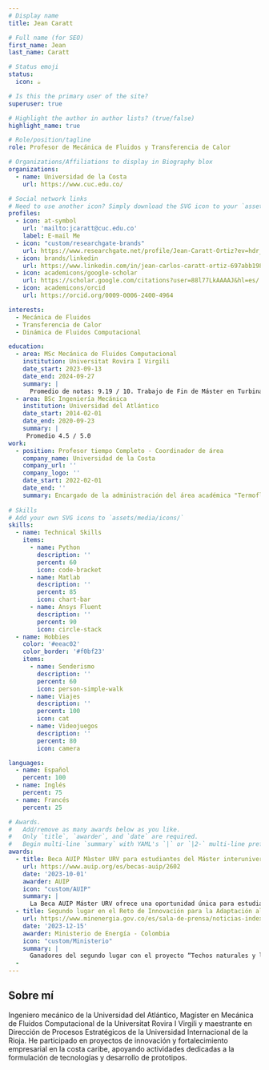 ```yaml
---
# Display name
title: Jean Caratt

# Full name (for SEO)
first_name: Jean
last_name: Caratt

# Status emoji
status:
  icon: ☕️

# Is this the primary user of the site?
superuser: true

# Highlight the author in author lists? (true/false)
highlight_name: true

# Role/position/tagline
role: Profesor de Mecánica de Fluidos y Transferencia de Calor

# Organizations/Affiliations to display in Biography blox
organizations:
  - name: Universidad de la Costa
    url: https://www.cuc.edu.co/

# Social network links
# Need to use another icon? Simply download the SVG icon to your `assets/media/icons/` folder.
profiles:
  - icon: at-symbol
    url: 'mailto:jcaratt@cuc.edu.co'
    label: E-mail Me
  - icon: "custom/researchgate-brands"
    url: https://www.researchgate.net/profile/Jean-Caratt-Ortiz?ev=hdr_xprf
  - icon: brands/linkedin
    url: https://www.linkedin.com/in/jean-carlos-caratt-ortiz-697abb198//
  - icon: academicons/google-scholar
    url: https://scholar.google.com/citations?user=88l77LkAAAAJ&hl=es/
  - icon: academicons/orcid
    url: https://orcid.org/0009-0006-2400-4964

interests:
  - Mecánica de Fluidos
  - Transferencia de Calor
  - Dinámica de Fluidos Computacional

education:
  - area: MSc Mecánica de Fluidos Computacional
    institution: Universitat Rovira I Virgili
    date_start: 2023-09-13
    date_end: 2024-09-27
    summary: |
      Promedio de notas: 9.19 / 10. Trabajo de Fin de Máster en Turbinas Eólicas de Eje Vertical (VAWT).
  - area: BSc Ingeniería Mecánica
    institution: Universidad del Atlántico
    date_start: 2014-02-01
    date_end: 2020-09-23
    summary: |
     Promedio 4.5 / 5.0
work:
  - position: Profesor tiempo Completo - Coordinador de área
    company_name: Universidad de la Costa
    company_url: ''
    company_logo: ''
    date_start: 2022-02-01
    date_end: ''
    summary: Encargado de la administración del área académica "Termofluidos" del Programa de Ingeniería Mecánica
  
# Skills
# Add your own SVG icons to `assets/media/icons/`
skills:
  - name: Technical Skills
    items:
      - name: Python
        description: ''
        percent: 60
        icon: code-bracket
      - name: Matlab
        description: ''
        percent: 85
        icon: chart-bar
      - name: Ansys Fluent
        description: ''
        percent: 90
        icon: circle-stack
  - name: Hobbies
    color: '#eeac02'
    color_border: '#f0bf23'
    items:
      - name: Senderismo
        description: ''
        percent: 60
        icon: person-simple-walk
      - name: Viajes
        description: ''
        percent: 100
        icon: cat
      - name: Videojuegos
        description: ''
        percent: 80
        icon: camera

languages:
  - name: Español
    percent: 100
  - name: Inglés
    percent: 75
  - name: Francés
    percent: 25

# Awards.
#   Add/remove as many awards below as you like.
#   Only `title`, `awarder`, and `date` are required.
#   Begin multi-line `summary` with YAML's `|` or `|2-` multi-line prefix and indent 2 spaces below.
awards:
  - title: Beca AUIP Màster URV para estudiantes del Máster interuniversitario en Mecánica de Fluidos Computacional 
    url: https://www.auip.org/es/becas-auip/2602
    date: '2023-10-01'
    awarder: AUIP
    icon: "custom/AUIP"
    summary: |
      La Beca AUIP Máster URV ofrece una oportunidad única para estudiantes del Máster Interuniversitario en Mecánica de Fluidos Computacional , un programa innovador centrado en el estudio avanzado de la dinámica de fluidos mediante técnicas computacionales. Esta beca, otorgada por la Asociación Universitaria Iberoamericana de Postgrado (AUIP), apoya a estudiantes destacados que deseen profundizar en este campo interdisciplinario, combinando principios de mecánica de fluidos, matemáticas aplicadas y simulación numérica. Durante el programa, los estudiantes adquieren competencias clave para modelar y resolver problemas complejos relacionados con flujos de fluidos, transferencia de calor y aplicaciones industriales. Además, el máster fomenta la colaboración internacional y proporciona acceso a recursos académicos de excelencia en universidades asociadas.
  - title: Segundo lugar en el Reto de Innovación para la Adaptación al Cambio Climático
    url: https://www.minenergia.gov.co/es/sala-de-prensa/noticias-index/conoce-los-ganadores-del-reto-innovaci%C3%B3n-para-la-adaptaci%C3%B3n-al-cambio-clim%C3%A1tico/
    date: '2023-12-15'
    awarder: Ministerio de Energía - Colombia
    icon: "custom/Ministerio"
    summary: |
      Ganadores del segundo lugar con el proyecto “Techos naturales y livianos con enfriamiento radiativo”, que propone la producción de tejas para viviendas rurales a partir de los residuos generados por cultivos de plátano, yuca y maíz en el municipio de Turbaná (Bolívar). El diseño de estas tejas permite disipar el calor de manera pasiva en una zona de altas temperaturas, reduciendo la temperatura interna de las viviendas hasta 7 grados centígrados. Esta solución permitiría reducir el consumo de energía eléctrica por el uso de ventiladores.
  -
---
```


## Sobre mí

Ingeniero mecánico de la Universidad del Atlántico, Magíster en Mecánica de Fluidos Computacional de la Universitat Rovira I Virgili y maestrante en Dirección de Procesos Estratégicos de la Universidad Internacional de la Rioja. He participado en proyectos de innovación y fortalecimiento empresarial en la costa caribe, apoyando actividades dedicadas a la formulación de tecnologías y desarrollo de prototipos.
